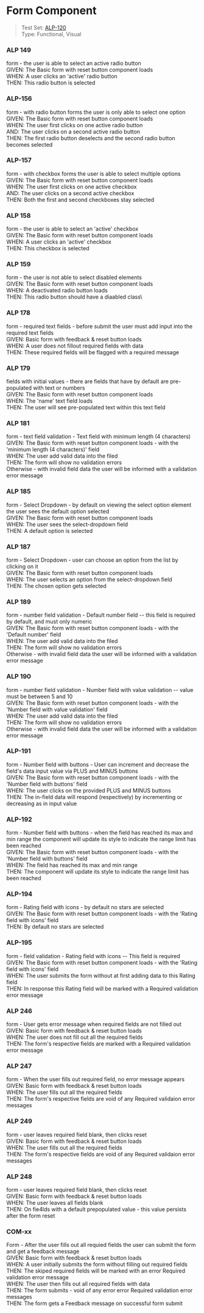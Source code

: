 # Form Component
> Test Set: [ALP-120](https://everfi.atlassian.net/browse/ALP-120)    
Type: Functional, Visual  

<!-- include: cypress/integration/blacksmith/form.js -->

### ALP 149

form - the user is able to select an active radio button\
GIVEN: The Basic form with reset button component loads\
WHEN: A user clicks an 'active' radio button\
THEN: This radio button is selected

### ALP-156

form - with radio button forms the user is only able to select one option\
GIVEN: The Basic form with reset button component loads\
WHEN: The user first clicks on one active radio button\
AND: The user clicks on a second active radio button\
THEN: The first radio button deselects and the second radio button becomes selected

### ALP-157

form - with checkbox forms the user is able to select multiple options\
GIVEN: The Basic form with reset button component loads\
WHEN: The user first clicks on one active checkbox\
AND: The user clicks on a second active checkbox\
THEN: Both the first and second checkboxes stay selected

### ALP 158

form - the user is able to select an 'active' checkbox\
GIVEN: The Basic form with reset button component loads\
WHEN: A user clicks an 'active' checkbox\
THEN: This checkbox is selected

### ALP 159

form - the user is not able to select disabled elements\
GIVEN: The Basic form with reset button component loads\
WHEN: A deactivated radio button loads\
THEN: This radio button should have a diaabled class\

### ALP 178

form - required text fields - before submit the user must add input into the required text fields\
GIVEN: Basic form with feedback & reset button loads\
WHEN: A user does not fillout required fields with data\
THEN: These required fields will be flagged with a required message

### ALP 179

fields with initial values - there are fields that have by default are pre-populated  with text or numbers\
GIVEN: The Basic form with reset button component loads\
WHEN: The 'name' text field loads\
THEN: The user will see pre-populated text within this text field

### ALP 181

form - text field validation - Text field with minimum length (4 characters)\
GIVEN: The Basic form with reset button component loads - with the 'minimum length (4 characters)' field\
WHEN: The user add valid data into the filed\
THEN: The form will show no validation errors\
Otherwise - with invalid field data the user will be informed with a validation error message

### ALP 185

form - Select Dropdown - by default on viewing the select option element the user sees the default option selected\
GIVEN: The Basic form with reset button component loads\
WHEN: The user sees the select-dropdown field\
THEN: A default option is selected

### ALP 187

form - Select Dropdown - user can choose an option from the list by clicking on it\
GIVEN: The Basic form with reset button component loads\
WHEN: The user selects an option from the select-dropdown field\
THEN: The chosen option gets selected

### ALP 189

form - number field validation - Default number field -- this field is required by default, and must only numeric\
GIVEN: The Basic form with reset button component loads - with the 'Default number' field\
WHEN: The user add valid data into the filed\
THEN: The form will show no validation errors\
Otherwise - with invalid field data the user will be informed with a validation error message

### ALP 190

form - number field validation - Number field with value validation -- value must be between 5 and 10\
GIVEN: The Basic form with reset button component loads - with the 'Number field with value validation' field\
WHEN: The user add valid data into the filed\
THEN: The form will show no validation errors\
Otherwise - with invalid field data the user will be informed with a validation error message

### ALP-191

form - Number field with buttons - User can increment and decrease the field's data input value via PLUS and MINUS buttons\
GIVEN: The Basic form with reset button component loads - with the 'Number field with buttons' field\
WHEN: The user clicks on the provided PLUS and MINUS buttons\
THEN: The in-field data will respond (respectively) by incrementing or decreasing as in input value

### ALP-192

form - Number field with buttons - when the field has reached its max and min range the component will update its style to indicate the range limit has been reached\
GIVEN: The Basic form with reset button component loads - with the 'Number field with buttons' field\
WHEN: The field has reached its max and min range\
THEN: The component will update its style to indicate the range limit has been reached

### ALP-194

form - Rating field with icons - by default no stars are selected\
GIVEN: The Basic form with reset button component loads - with the 'Rating field with icons' field\
THEN: By default no stars are selected

### ALP-195

form - field validation - Rating field with icons -- This field is required\
GIVEN: The Basic form with reset button component loads - with the 'Rating field with icons' field\
WHEN: The user submits the form without at first adding data to this Rating field\
THEN: In response this Rating field will be marked with a Required validation error message

### ALP 246

form - User gets error message when required fields are not filled out\
GIVEN: Basic form with feedback & reset button loads\
WHEN: The user does not fill out all the required fields\
THEN: The form's respective fields are marked with a Required validation error message

### ALP 247

form - When the user fills out required field, no error message appears\
GIVEN: Basic form with feedback & reset button loads\
WHEN: The user fills out all the required fields\
THEN: The form's respective fields are void of any Required validaion error messages

### ALP 249

form - user leaves required field blank, then clicks reset\
GIVEN: Basic form with feedback & reset button loads\
WHEN: The user fills out all the required fields\
THEN: The form's respective fields are void of any Required validaion error messages

### ALP 248

form - user leaves required field blank, then clicks reset\
GIVEN: Basic form with feedback & reset button loads\
WHEN: The user leaves all fields blank\
THEN: On fie4lds with a default prepopulated value - this value persists after the form reset

### COM-xx

Form - After the user fills out all requied fields the user can submit the form and get a feedback message\
GIVEN: Basic form with feedback & reset button loads\
WHEN: A user initially submits the form without filling out required fields\
THEN: The skiped required fields will be marked with an error Required validation error message\
WHEN: The user then fills out all required fields with data\
THEN: The form submits - void of any error error Required validation error messages\
THEN: The form gets a Feedback message on successful form submit

<!-- /include: cypress/integration/blacksmith/form.js -->